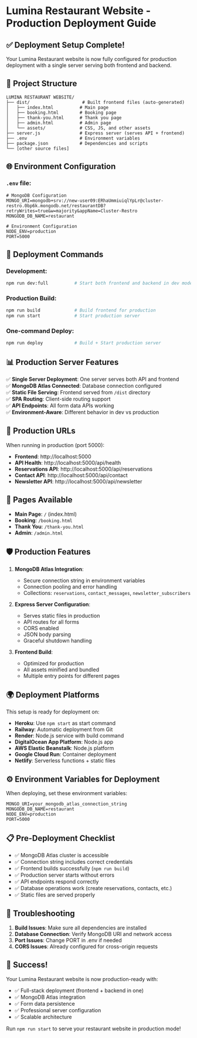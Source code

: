 # Lumina Restaurant Website - Production Deployment Guide

## ✅ **Deployment Setup Complete!**

Your Lumina Restaurant website is now fully configured for production deployment with a single server serving both frontend and backend.

## 📁 **Project Structure**

```
LUMINA RESTAURANT WEBSITE/
├── dist/                    # Built frontend files (auto-generated)
│   ├── index.html          # Main page
│   ├── booking.html        # Booking page
│   ├── thank-you.html      # Thank you page
│   ├── admin.html          # Admin page
│   └── assets/             # CSS, JS, and other assets
├── server.js               # Express server (serves API + frontend)
├── .env                    # Environment variables
├── package.json            # Dependencies and scripts
└── [other source files]
```

## 🌐 **Environment Configuration**

### `.env` file:
```env
# MongoDB Configuration
MONGO_URI=mongodb+srv://new-user09:ERhaUmmiuiqlYpLr@cluster-restro.0bp6k.mongodb.net/restaurantDB?retryWrites=true&w=majority&appName=Cluster-Restro
MONGODB_DB_NAME=restaurant

# Environment Configuration
NODE_ENV=production
PORT=5000
```

## 🚀 **Deployment Commands**

### Development:
```bash
npm run dev:full          # Start both frontend and backend in dev mode
```

### Production Build:
```bash
npm run build             # Build frontend for production
npm run start             # Start production server
```

### One-command Deploy:
```bash
npm run deploy            # Build + Start production server
```

## 📊 **Production Server Features**

✅ **Single Server Deployment**: One server serves both API and frontend  
✅ **MongoDB Atlas Connected**: Database connection configured  
✅ **Static File Serving**: Frontend served from `/dist` directory  
✅ **SPA Routing**: Client-side routing support  
✅ **API Endpoints**: All form data APIs working  
✅ **Environment-Aware**: Different behavior in dev vs production  

## 🔗 **Production URLs**

When running in production (port 5000):

- **Frontend**: http://localhost:5000
- **API Health**: http://localhost:5000/api/health
- **Reservations API**: http://localhost:5000/api/reservations
- **Contact API**: http://localhost:5000/api/contact
- **Newsletter API**: http://localhost:5000/api/newsletter

## 📱 **Pages Available**

- **Main Page**: `/` (index.html)
- **Booking**: `/booking.html`
- **Thank You**: `/thank-you.html`
- **Admin**: `/admin.html`

## 🛡️ **Production Features**

1. **MongoDB Atlas Integration**:
   - Secure connection string in environment variables
   - Connection pooling and error handling
   - Collections: `reservations`, `contact_messages`, `newsletter_subscribers`

2. **Express Server Configuration**:
   - Serves static files in production
   - API routes for all forms
   - CORS enabled
   - JSON body parsing
   - Graceful shutdown handling

3. **Frontend Build**:
   - Optimized for production
   - All assets minified and bundled
   - Multiple entry points for different pages

## 🌍 **Deployment Platforms**

This setup is ready for deployment on:

- **Heroku**: Use `npm start` as start command
- **Railway**: Automatic deployment from Git
- **Render**: Node.js service with build command
- **DigitalOcean App Platform**: Node.js app
- **AWS Elastic Beanstalk**: Node.js platform
- **Google Cloud Run**: Container deployment
- **Netlify**: Serverless functions + static files

## ⚙️ **Environment Variables for Deployment**

When deploying, set these environment variables:

```
MONGO_URI=your_mongodb_atlas_connection_string
MONGODB_DB_NAME=restaurant
NODE_ENV=production
PORT=5000
```

## 📋 **Pre-Deployment Checklist**

- ✅ MongoDB Atlas cluster is accessible
- ✅ Connection string includes correct credentials
- ✅ Frontend builds successfully (`npm run build`)
- ✅ Production server starts without errors
- ✅ API endpoints respond correctly
- ✅ Database operations work (create reservations, contacts, etc.)
- ✅ Static files are served properly

## 🔧 **Troubleshooting**

1. **Build Issues**: Make sure all dependencies are installed
2. **Database Connection**: Verify MongoDB URI and network access
3. **Port Issues**: Change PORT in .env if needed
4. **CORS Issues**: Already configured for cross-origin requests

## 🎉 **Success!**

Your Lumina Restaurant website is now production-ready with:
- ✅ Full-stack deployment (frontend + backend in one)
- ✅ MongoDB Atlas integration
- ✅ Form data persistence
- ✅ Professional server configuration
- ✅ Scalable architecture

Run `npm run start` to serve your restaurant website in production mode!
